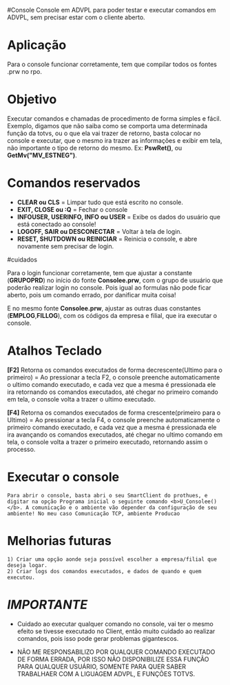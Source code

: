 #Console
  Console em ADVPL para poder testar e executar comandos em ADVPL, sem precisar estar com o cliente aberto.

# Aplicação
  Para o console funcionar corretamente, tem que compilar todos os fontes .prw no rpo.
  
# Objetivo
  
   Executar comandos e chamadas de procedimento de forma simples e fácil. Exemplo, digamos que não saiba como se comporta uma determinada função da totvs, ou o que ela vai trazer de retorno, basta colocar no console e executar, que o mesmo ira trazer as informações e exibir em tela, não importante o tipo de retorno do mesmo. Ex: <b>PswRet()</b>, ou <b>GetMv("MV_ESTNEG")</b>.
  
# Comandos reservados
 
  * <b>CLEAR ou CLS</b> = Limpar tudo que está escrito no console.
  * <b>EXIT, CLOSE ou :Q</b> = Fechar o console
  * <b>INFOUSER, USERINFO, INFO ou USER</b> = Exibe os dados do usuário que está conectado ao console!
  * <b>LOGOFF, SAIR ou DESCONECTAR</b> = Voltar à tela de login.
  * <b>RESET, SHUTDOWN ou REINICIAR</b> = Reinicia o console, e abre novamente sem precisar de login.
  
  
  
#cuidados
  
  Para o login funcionar corretamente, tem que ajustar a constante (<b>GRUPOPRD</b>) no início do fonte <b>Consolee.prw</b>, com o grupo de usuário que poderão realizar login no console. Pois igual ao formulas não pode ficar aberto, pois um comando errado, por danificar muita coisa!
  
  E no mesmo fonte <b>Consolee.prw</b>, ajustar as outras duas constantes (<b>EMPLOG</b>,<b>FILLOG</b>), com os códigos da empresa e filial, que ira executar o console.

# Atalhos Teclado
  <b>[F2]</b> Retorna os comandos executados de forma decrescente(Ultimo para o primeiro) =  Ao pressionar a tecla F2, o console preenche automaticamente o ultimo comando executado, e cada vez que a mesma é pressionada ele ira retornando os comandos executados, até chegar no primeiro comando em tela, o console volta a trazer o ultimo executado.

  <b>[F4]</b> Retorna os comandos executados de forma crescente(primeiro para o Ultimo) =  Ao pressionar a tecla F4, o console preenche automaticamente o primeiro comando executado, e cada vez que a mesma é pressionada ele ira avançando os comandos executados, até chegar no ultimo comando em tela, o console volta a trazer o primeiro executado, retornando assim o processo.
  

# Executar o console 
  
    Para abrir o console, basta abri o seu SmartClient do prothues, e digitar na opção Programa inicial o seguinte comando <b>U_Consolee()</b>. A comunicação e o ambiente vão depender da configuração de seu ambiente! No meu caso Comunicação TCP, ambiente Producao
  
  
# Melhorias futuras
  
    1) Criar uma opção aonde seja possível escolher a empresa/filial que deseja logar.
    2) Criar logs dos comandos executados, e dados de quando e quem executou.
        
  
# <i>IMPORTANTE</i>
  
  * Cuidado ao executar qualquer comando no console, vai ter o mesmo efeito se tivesse executado no Client, então muito cuidado ao realizar comandos, pois isso pode gerar problemas gigantescos.
  
  * NÃO ME RESPONSABILIZO POR QUALQUER COMANDO EXECUTADO DE FORMA ERRADA, POR ISSO NÃO DISPONIBILIZE ESSA FUNÇÃO PARA QUALQUER USUÁRIO, SOMENTE PARA QUER SABER TRABALHAER COM A LIGUAGEM ADVPL, E FUNÇÕES TOTVS.
 
